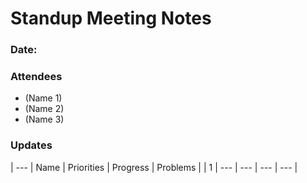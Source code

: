 #   Standup Meeting Notes
### Date:

### Attendees
* (Name 1)
* (Name 2)
* (Name 3)

### Updates

| --- | Name | Priorities | Progress | Problems |
| 1   |  --- |     ---    |    ---   |    ---   |

